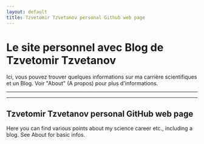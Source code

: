 ```yaml
---
layout: default
title: Tzvetomir Tzvetanov personal Github web page
---
```


# Le site personnel avec Blog de Tzvetomir Tzvetanov

Ici, vous pouvez trouver quelques informations sur ma carrière scientifiques et un Blog. Voir "About" (A propos) pour plus d'informations.

---
---

## Tzvetomir Tzvetanov personal GitHub web page

Here you can find various points about my science career etc., including a blog. See About for basic infos.
